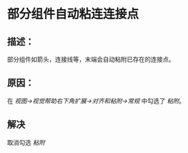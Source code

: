 # 部分组件自动粘连连接点
## 描述：
部分组件如箭头，连接线等，末端会自动粘附已存在的连接点。
## 原因：
在 *视图->视觉帮助右下角扩展->对齐和粘附->常规* 中勾选了 *粘附*。
## 解决
取消勾选 *粘附*